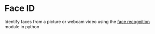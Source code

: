# Face ID
Identify faces from a picture or webcam video using the [face recognition](https://github.com/ageitgey/face_recognition) module in python
